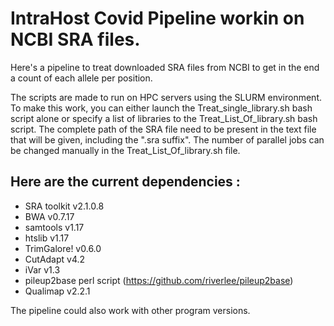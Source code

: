 # IntraHost Covid Pipeline workin on NCBI SRA files.

Here's a pipeline to treat downloaded SRA files from NCBI to get in the end a count of each allele per position.

The scripts are made to run on HPC servers using the SLURM environment. 
To make this work, you can either launch the Treat_single_library.sh bash script alone or specify a list of libraries to the Treat_List_Of_library.sh bash script. 
The complete path of the SRA file need to be present in the text file that will be given, including the ".sra suffix". The number of parallel jobs can be changed manually in the Treat_List_Of_library.sh file.


## Here are the current dependencies :

- SRA toolkit v2.1.0.8
- BWA v0.7.17
- samtools v1.17
- htslib v1.17
- TrimGalore! v0.6.0
- CutAdapt v4.2
- iVar v1.3
- pileup2base perl script (https://github.com/riverlee/pileup2base)
- Qualimap v2.2.1


The pipeline could also work with other program versions.

